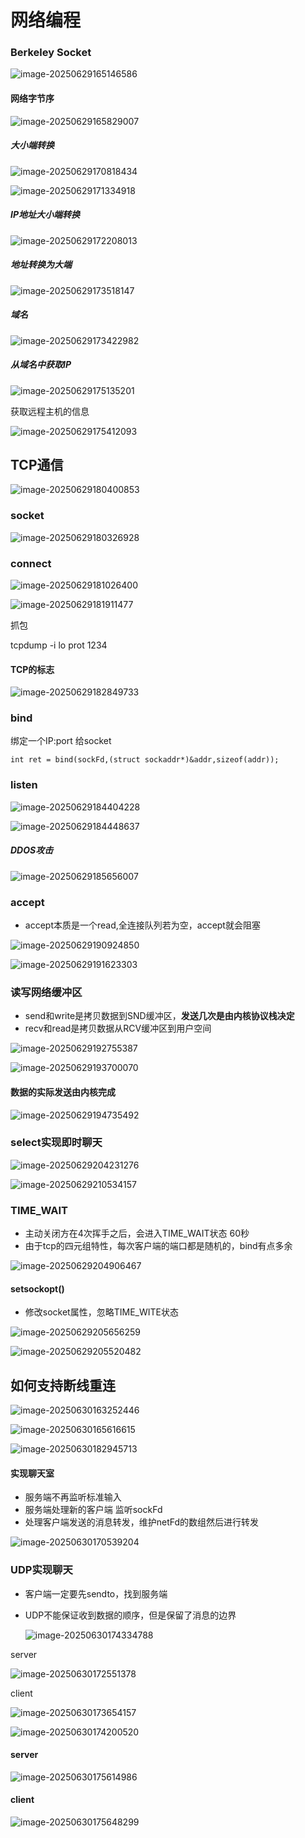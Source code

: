 # 网络编程

### Berkeley Socket

![image-20250629165146586](C:\Users\LIYUFENG\AppData\Roaming\Typora\typora-user-images\image-20250629165146586.png)

#### 网络字节序

![image-20250629165829007](C:\Users\LIYUFENG\AppData\Roaming\Typora\typora-user-images\image-20250629165829007.png)

##### 大小端转换

![image-20250629170818434](C:\Users\LIYUFENG\AppData\Roaming\Typora\typora-user-images\image-20250629170818434.png)

![image-20250629171334918](C:\Users\LIYUFENG\AppData\Roaming\Typora\typora-user-images\image-20250629171334918.png)

##### IP地址大小端转换

![image-20250629172208013](C:\Users\LIYUFENG\AppData\Roaming\Typora\typora-user-images\image-20250629172208013.png)

##### 地址转换为大端

![image-20250629173518147](C:\Users\LIYUFENG\AppData\Roaming\Typora\typora-user-images\image-20250629173518147.png)

##### 域名

![image-20250629173422982](C:\Users\LIYUFENG\AppData\Roaming\Typora\typora-user-images\image-20250629173422982.png)

##### 从域名中获取IP

![image-20250629175135201](C:\Users\LIYUFENG\AppData\Roaming\Typora\typora-user-images\image-20250629175135201.png)

获取远程主机的信息

![image-20250629175412093](C:\Users\LIYUFENG\AppData\Roaming\Typora\typora-user-images\image-20250629175412093.png)

## TCP通信

![image-20250629180400853](C:\Users\LIYUFENG\AppData\Roaming\Typora\typora-user-images\image-20250629180400853.png)



### socket

![image-20250629180326928](C:\Users\LIYUFENG\AppData\Roaming\Typora\typora-user-images\image-20250629180326928.png)



### connect

![image-20250629181026400](C:\Users\LIYUFENG\AppData\Roaming\Typora\typora-user-images\image-20250629181026400.png)

![image-20250629181911477](C:\Users\LIYUFENG\AppData\Roaming\Typora\typora-user-images\image-20250629181911477.png)

抓包

tcpdump  -i  lo  prot  1234



#### TCP的标志

![image-20250629182849733](C:\Users\LIYUFENG\AppData\Roaming\Typora\typora-user-images\image-20250629182849733.png)



### bind

绑定一个IP:port 给socket

```
int ret = bind(sockFd,(struct sockaddr*)&addr,sizeof(addr));
```



### listen

![image-20250629184404228](C:\Users\LIYUFENG\AppData\Roaming\Typora\typora-user-images\image-20250629184404228.png)

![image-20250629184448637](C:\Users\LIYUFENG\AppData\Roaming\Typora\typora-user-images\image-20250629184448637.png)



##### DDOS攻击

![image-20250629185656007](C:\Users\LIYUFENG\AppData\Roaming\Typora\typora-user-images\image-20250629185656007.png)

### accept

- accept本质是一个read,全连接队列若为空，accept就会阻塞

![image-20250629190924850](C:\Users\LIYUFENG\AppData\Roaming\Typora\typora-user-images\image-20250629190924850.png)

![image-20250629191623303](C:\Users\LIYUFENG\AppData\Roaming\Typora\typora-user-images\image-20250629191623303.png)



### 读写网络缓冲区

- send和write是拷贝数据到SND缓冲区，**发送几次是由内核协议栈决定**
- recv和read是拷贝数据从RCV缓冲区到用户空间

![image-20250629192755387](C:\Users\LIYUFENG\AppData\Roaming\Typora\typora-user-images\image-20250629192755387.png)

![image-20250629193700070](C:\Users\LIYUFENG\AppData\Roaming\Typora\typora-user-images\image-20250629193700070.png)



#### 数据的实际发送由内核完成

![image-20250629194735492](C:\Users\LIYUFENG\AppData\Roaming\Typora\typora-user-images\image-20250629194735492.png)



### select实现即时聊天

![image-20250629204231276](C:\Users\LIYUFENG\AppData\Roaming\Typora\typora-user-images\image-20250629204231276.png)



![image-20250629210534157](C:\Users\LIYUFENG\AppData\Roaming\Typora\typora-user-images\image-20250629210534157.png)



### TIME_WAIT

- 主动关闭方在4次挥手之后，会进入TIME_WAIT状态 60秒
- 由于tcp的四元组特性，每次客户端的端口都是随机的，bind有点多余

![image-20250629204906467](C:\Users\LIYUFENG\AppData\Roaming\Typora\typora-user-images\image-20250629204906467.png)



#### setsockopt()

- 修改socket属性，忽略TIME_WITE状态

![image-20250629205656259](C:\Users\LIYUFENG\AppData\Roaming\Typora\typora-user-images\image-20250629205656259.png)



![image-20250629205520482](C:\Users\LIYUFENG\AppData\Roaming\Typora\typora-user-images\image-20250629205520482.png)



## 如何支持断线重连

![image-20250630163252446](C:\Users\LIYUFENG\AppData\Roaming\Typora\typora-user-images\image-20250630163252446.png)

![image-20250630165616615](C:\Users\LIYUFENG\AppData\Roaming\Typora\typora-user-images\image-20250630165616615.png)

![image-20250630182945713](C:\Users\LIYUFENG\AppData\Roaming\Typora\typora-user-images\image-20250630182945713.png)

#### 实现聊天室

- 服务端不再监听标准输入
- 服务端处理新的客户端 监听sockFd
- 处理客户端发送的消息转发，维护netFd的数组然后进行转发

![image-20250630170539204](C:\Users\LIYUFENG\AppData\Roaming\Typora\typora-user-images\image-20250630170539204.png)



### UDP实现聊天

- 客户端一定要先sendto，找到服务端

- UDP不能保证收到数据的顺序，但是保留了消息的边界

  ![image-20250630174334788](C:\Users\LIYUFENG\AppData\Roaming\Typora\typora-user-images\image-20250630174334788.png)

server

![image-20250630172551378](C:\Users\LIYUFENG\AppData\Roaming\Typora\typora-user-images\image-20250630172551378.png)

client

![image-20250630173654157](C:\Users\LIYUFENG\AppData\Roaming\Typora\typora-user-images\image-20250630173654157.png)

![image-20250630174200520](C:\Users\LIYUFENG\AppData\Roaming\Typora\typora-user-images\image-20250630174200520.png)

#### server

![image-20250630175614986](C:\Users\LIYUFENG\AppData\Roaming\Typora\typora-user-images\image-20250630175614986.png)

#### client

![image-20250630175648299](C:\Users\LIYUFENG\AppData\Roaming\Typora\typora-user-images\image-20250630175648299.png)



